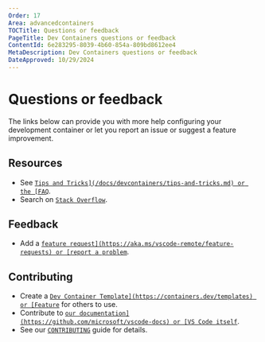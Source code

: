 ```yaml
---
Order: 17
Area: advancedcontainers
TOCTitle: Questions or feedback
PageTitle: Dev Containers questions or feedback
ContentId: 6e283295-8039-4b60-854a-809bd8612ee4
MetaDescription: Dev Containers questions or feedback
DateApproved: 10/29/2024
---
```

# Questions or feedback

The links below can provide you with more help configuring your development container or let you report an issue or suggest a feature improvement.

## Resources

* See [`Tips and Tricks](/docs/devcontainers/tips-and-tricks.md) or the [FAQ`](/docs/devcontainers/faq.md).
* Search on [`Stack Overflow`](https://stackoverflow.com/questions/tagged/vscode-remote).

## Feedback

* Add a [`feature request](https://aka.ms/vscode-remote/feature-requests) or [report a problem`](https://aka.ms/vscode-remote/issues/new).

## Contributing

* Create a [`Dev Container Template](https://containers.dev/templates) or [Feature`](https://containers.dev/features) for others to use.
* Contribute to [`our documentation](https://github.com/microsoft/vscode-docs) or [VS Code itself`](https://github.com/microsoft/vscode).
* See our [`CONTRIBUTING`](https://aka.ms/vscode-remote/contributing) guide for details.
